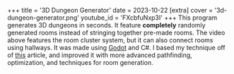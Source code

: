 +++
title = '3D Dungeon Generator'
date = 2023-10-22
[extra]
cover = '3d-dungeon-generator.png'
youtube_id = 'FXcbfuNxp3I'
+++
This program generates 3D dungeons in seconds. It feature **completely** randomly generated rooms instead of stringing together pre-made rooms. The video above features the room cluster system, but it can also connect rooms using hallways. It was made using [Godot](https://godotengine.org/) and C#. I based my technique off of [this](https://vazgriz.com/119/procedurally-generated-dungeons/) article, and improved it with more advanced pathfinding, optimization, and techniques for room generation.
